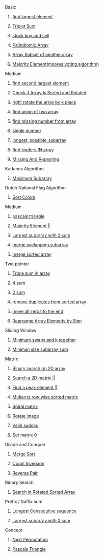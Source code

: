 Basic

1. [find largest element ](https://www.geeksforgeeks.org/problems/largest-element-in-array4009/0?utm_source=youtube&utm_medium=collab_striver_ytdescription&utm_campaign=largest-element-in-array)

2. [Triplet Sum](https://www.geeksforgeeks.org/problems/triplet-sum-in-array-1587115621/1)

3. [stock buy and sell](https://leetcode.com/problems/best-time-to-buy-and-sell-stock/solutions/39038/kadane-s-algorithm-since-no-one-has-mentioned-about-this-so-far-in-case-if-interviewer-twists-the-input/)

4. [Palindromic Array](https://www.geeksforgeeks.org/problems/palindromic-array-1587115620/1)

5. [Array Subset of another array](https://www.geeksforgeeks.org/problems/array-subset-of-another-array2317/1)

6. [Majority Element(moores voting algorithm)](https://www.geeksforgeeks.org/problems/majority-element-1587115620/1)


Medium 

1. [find second largest element](https://www.geeksforgeeks.org/problems/second-largest3735/1?utm_source=youtube&utm_medium=collab_striver_ytdescription&utm_campaign=second-largest)

2. [Check if Array Is Sorted and Rotated](https://leetcode.com/problems/check-if-array-is-sorted-and-rotated/description/)

3. [right rotate the array by k place](https://leetcode.com/problems/rotate-array/submissions/1393304246/)

4. [find union of two array ](https://www.geeksforgeeks.org/problems/union-of-two-sorted-arrays-1587115621/1?utm_source=youtube&utm_medium=collab_striver_ytdescription&utm_campaign=union-of-two-sorted-arrays)

5. [find missing number from array](https://leetcode.com/problems/missing-number/)

6. [single number](https://leetcode.com/problems/single-number/)

7. [longest_possible_subarray](https://www.geeksforgeeks.org/problems/longest-sub-array-with-sum-k0809/1?utm_source=youtube&utm_medium=collab_striver_ytdescription&utm_campaign=longest-sub-array-with-sum-k)



9. [find leaders IN array](https://www.geeksforgeeks.org/problems/leaders-in-an-array-1587115620/1?utm_source=youtube&utm_medium=collab_striver_ytdescription&utm_campaign=leaders-in-an-array)

10. [Missing And Repeating](https://www.geeksforgeeks.org/problems/find-missing-and-repeating2512/1?utm_source=youtube&utm_medium=collab_striver_ytdescription&utm_campaign=find-missing-and-repeating)

Kadanes Algorithm

1. [Maximum Subarray](https://leetcode.com/problems/maximum-subarray/)

Dutch National Flag Algorithm

1. [Sort Colors](https://leetcode.com/problems/sort-colors/description/)

Medium

1. [pascals triangle](https://leetcode.com/problems/pascals-triangle/)

2. [Majority Element ||](https://leetcode.com/problems/majority-element-ii/submissions/1459470670/)

3. [Largest subarray with 0 sum](https://www.geeksforgeeks.org/problems/largest-subarray-with-0-sum/1?category%5B%5D=Hash&company%5B%5D=Amazon&page=1&query=category%5B%5DHashcompany%5B%5DAmazonpage1company%5B%5DAmazoncategory%5B%5DHash&utm_source=youtube&utm_medium=collab_striver_ytdescription&utm_campaign=largest-subarray-with-0-sum)

4. [merge ovelapping subarray](https://leetcode.com/problems/merge-intervals/)

5. [merge sorted array](https://leetcode.com/problems/merge-sorted-array/)

Two pointer 

1. [Triple sum in array](https://www.geeksforgeeks.org/problems/triplet-sum-in-array-1587115621/1)

2. [4 sum](https://leetcode.com/problems/4sum/submissions/1463575191/)

3. [2 sum](https://leetcode.com/problems/two-sum/)

4. [remove duplicates from sorted array](https://leetcode.com/problems/remove-duplicates-from-sorted-array/description/)

6. [move all zeros to the end](https://leetcode.com/problems/move-zeroes/submissions/1395778272/)

7. [Rearrange Array Elements by Sign](https://leetcode.com/problems/rearrange-array-elements-by-sign/description/)




Sliding Window


<!--note: Think about sliding window if the question is form subarray-->

1. [Minimum swaps and k together](https://www.geeksforgeeks.org/problems/minimum-swaps-required-to-bring-all-elements-less-than-or-equal-to-k-together4847/1)

2. [Minimun size subarray sum](https://leetcode.com/problems/minimum-size-subarray-sum/description/)

Matrix

1. [Binary search on 2D array](https://leetcode.com/problems/search-a-2d-matrix/submissions/1676712240/)

2. [Search a 2D matrix ||](https://leetcode.com/problems/search-a-2d-matrix-ii/)

3. [Find a peak element ||](https://leetcode.com/problems/find-a-peak-element-ii/submissions/1678941453/)

4. [Midian is row wise sorted matrix](https://www.geeksforgeeks.org/problems/median-in-a-row-wise-sorted-matrix1527/1)

5. [Spiral matrix](https://leetcode.com/problems/spiral-matrix/?envType=problem-list-v2&envId=matrix)

6. [Rotate image](https://leetcode.com/problems/rotate-image/description/?envType=problem-list-v2&envId=matrix)

7. [Valid sudoku](https://leetcode.com/problems/valid-sudoku/?envType=problem-list-v2&envId=matrix)

8. [Set matrix 0](https://leetcode.com/problems/set-matrix-zeroes/description/?envType=problem-list-v2&envId=matrix)

Divide and Conquer

1. [Merge Sort]()

2. [Count Inversion](https://www.geeksforgeeks.org/problems/inversion-of-array-1587115620/1)

3. [Reverse Pair](https://leetcode.com/problems/reverse-pairs/)

Binary Search

 1. [Search in Rotated Sorted Array](https://leetcode.com/problems/search-in-rotated-sorted-array/submissions/1693333405/)

Prefix / Suffix sum

1. [Longest Consecutive sequence](https://leetcode.com/problems/longest-consecutive-sequence/submissions/1706651532/)

2. [Largest subarray with 0 sum](https://www.geeksforgeeks.org/problems/largest-subarray-with-0-sum/1)

Concept

1. [Next Permutation](https://leetcode.com/problems/next-permutation/description/)

2. [Pascals Triangle](https://leetcode.com/problems/pascals-triangle/)


   




